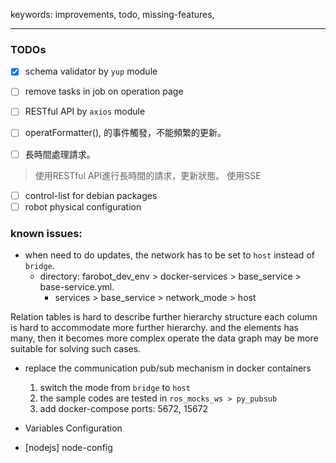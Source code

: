 keywords: improvements, todo, missing-features, 

--- 
### TODOs
- [x] schema validator by `yup` module
- [ ] remove tasks in job on operation page
- [ ] RESTful API by `axios` module
- [ ] operatFormatter(), 的事件觸發，不能頻繁的更新。

- [ ] 長時間處理請求。
> 使用RESTful API進行長時間的請求，更新狀態。 使用SSE
- [ ] control-list for debian packages
- [ ] robot physical configuration 

### known issues:
* when need to do updates, the network has to be set to `host` instead of `bridge`.
	- directory: farobot_dev_env > docker-services > base_service > base-service.yml.	
		- services > base_service > network_mode > host


Relation tables is hard to describe further hierarchy structure
each column is hard to accommodate more further hierarchy. 
and the elements has many, then it becomes more complex operate the data
graph may be more suitable for solving such cases.


* replace the communication pub/sub mechanism in docker containers
	1. switch the mode from `bridge` to `host`
	2. the sample codes are tested in `ros_mocks_ws > py_pubsub`
	3. add docker-compose ports: 5672, 15672
	

* Variables Configuration
 - [nodejs]  node-config